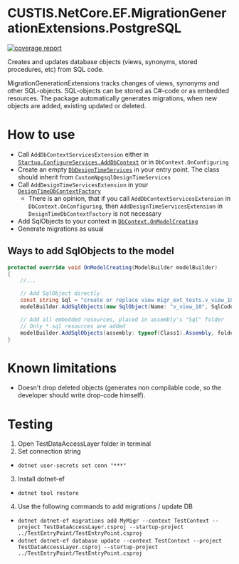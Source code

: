 # CUSTIS.NetCore.EF.MigrationGenerationExtensions.PostgreSQL

[![coverage report](https://git.custis.ru/pub/custis.netcore.ef.migrationgenerationextensions/badges/main/coverage.svg)](https://git.custis.ru/pub/custis.netcore.ef.migrationgenerationextensions/-/commits/main)

Creates and updates database objects (views, synonyms, stored procedures, etc) from SQL code.

MigrationGenerationExtensions tracks changes of views, synonyms and other SQL-objects.
SQL-objects can be stored as C#-code or as embedded resources.
The package automatically generates migrations, when new objects are added, existing updated or deleted.

# How to use

* Call `AddDbContextServicesExtension` either in [`Startup.ConfigureServices.AddDbContext`](src/TestEntryPoint/Startup.cs) or in `DbContext.OnConfiguring`
* Create an empty [`DbDesignTimeServices`](src/TestEntryPoint/DbDesignTimeServices.cs) in your entry point. The class should inherit from `CustomNpgsqlDesignTimeServices`
* Call `AddDesignTimeServicesExtension` in your [`DesignTimeDbContextFactory`](src/TestDataAccessLayer/DesignTimeDbContextFactory.cs)
    * There is an opinion, that if you call `AddDbContextServicesExtension` in `DbContext.OnConfiguring`, then `AddDesignTimeServicesExtension` in `DesignTimeDbContextFactory` is not necessary
* Add SqlObjects to your context in [`DbContext.OnModelCreating`](src/TestDataAccessLayer/TestContext.cs)
* Generate migrations as usual

## Ways to add SqlObjects to the model

```csharp
protected override void OnModelCreating(ModelBuilder modelBuilder)
{
    //...

    // Add SqlObject directly
    const string Sql = "create or replace view migr_ext_tests.v_view_10 as select * from migr_ext_tests.my_table;";
    modelBuilder.AddSqlObjects(new SqlObject(Name: "v_view_10", SqlCode: Sql) { Order = 10 });

    // Add all embedded resources, placed in assembly's "Sql" folder
    // Only *.sql resources are added
    modelBuilder.AddSqlObjects(assembly: typeof(Class1).Assembly, folder: "Sql");
}
```

# Known limitations
- Doesn't drop deleted objects (generates non compilable code, so the developer should write drop-code himself).

# Testing
1. Open TestDataAccessLayer folder in terminal
2. Set connection string
  * `dotnet user-secrets set conn "***"`
3. Install dotnet-ef
  * `dotnet tool restore`
4. Use the following commands to add migrations / update DB
  * `dotnet dotnet-ef migrations add MyMigr --context TestContext --project TestDataAccessLayer.csproj --startup-project ../TestEntryPoint/TestEntryPoint.csproj`
  * `dotnet dotnet-ef database update --context TestContext --project TestDataAccessLayer.csproj --startup-project ../TestEntryPoint/TestEntryPoint.csproj`